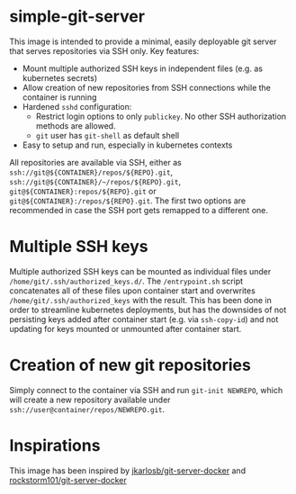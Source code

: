 # simple-git-server

This image is intended to provide a minimal, easily deployable git server that serves repositories via SSH only.
Key features:

* Mount multiple authorized SSH keys in independent files (e.g. as kubernetes secrets)
* Allow creation of new repositories from SSH connections while the container is running
* Hardened `sshd` configuration:
    * Restrict login options to only `publickey`. No other SSH authorization methods are allowed.
    * `git` user has `git-shell` as default shell
* Easy to setup and run, especially in kubernetes contexts

All repositories are available via SSH, either as `ssh://git@${CONTAINER}/repos/${REPO}.git`, `ssh://git@${CONTAINER}/~/repos/${REPO}.git`, `git@${CONTAINER}:repos/${REPO}.git` or `git@${CONTAINER}:/repos/${REPO}.git`.
The first two options are recommended in case the SSH port gets remapped to a different one.

# Multiple SSH keys

Multiple authorized SSH keys can be mounted as individual files under `/home/git/.ssh/authorized_keys.d/`.
The `/entrypoint.sh` script concatenates all of these files upon container start and overwrites `/home/git/.ssh/authorized_keys` with the result.
This has been done in order to streamline kubernetes deployments, but has the downsides of not persisting keys added after container start (e.g. via `ssh-copy-id`) and not updating for keys mounted or unmounted after container start.

# Creation of new git repositories

Simply connect to the container via SSH and run `git-init NEWREPO`, which will create a new repository available under `ssh://user@container/repos/NEWREPO.git`.

# Inspirations

This image has been inspired by [jkarlosb/git-server-docker](https://github.com/jkarlosb/git-server-docker) and [rockstorm101/git-server-docker](https://github.com/rockstorm101/git-server-docker)